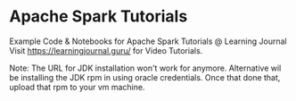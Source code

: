# Apache  Spark Tutorials
Example Code & Notebooks for Apache Spark Tutorials @ Learning Journal  
Visit https://learningjournal.guru/ for Video Tutorials.

Note: 
The URL for JDK installation won't work for anymore. Alternative wil be installing the JDK rpm in using oracle
credentials. Once that done that, upload that rpm to your vm machine.